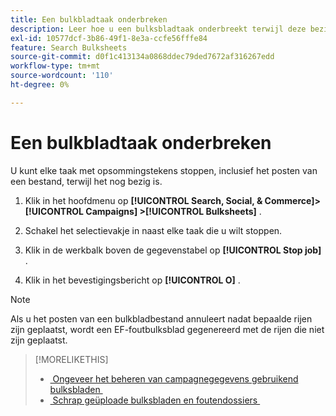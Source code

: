```yaml
---
title: Een bulkbladtaak onderbreken
description: Leer hoe u een bulksbladtaak onderbreekt terwijl deze bezig is.
exl-id: 10577dcf-3b86-49f1-8e3a-ccfe56fffe84
feature: Search Bulksheets
source-git-commit: d0f1c413134a0868ddec79ded7672af316267edd
workflow-type: tm+mt
source-wordcount: '110'
ht-degree: 0%

---
```


# Een bulkbladtaak onderbreken

U kunt elke taak met opsommingstekens stoppen, inclusief het posten van een bestand, terwijl het nog bezig is.

1. Klik in het hoofdmenu op **[!UICONTROL Search, Social, & Commerce]> [!UICONTROL Campaigns] >[!UICONTROL Bulksheets]** .

1. Schakel het selectievakje in naast elke taak die u wilt stoppen.

1. Klik in de werkbalk boven de gegevenstabel op **[!UICONTROL Stop job]** .

1. Klik in het bevestigingsbericht op **[!UICONTROL O]** .

>[!NOTE]
>
>Als u het posten van een bulkbladbestand annuleert nadat bepaalde rijen zijn geplaatst, wordt een EF-foutbulksblad gegenereerd met de rijen die niet zijn geplaatst.

>[!MORELIKETHIS]
>
>* [&#x200B; Ongeveer het beheren van campagnegegevens gebruikend bulksbladen &#x200B;](bulksheet-about.md)
>* [&#x200B; Schrap geüploade bulksbladen en foutendossiers &#x200B;](bulksheet-delete.md)
